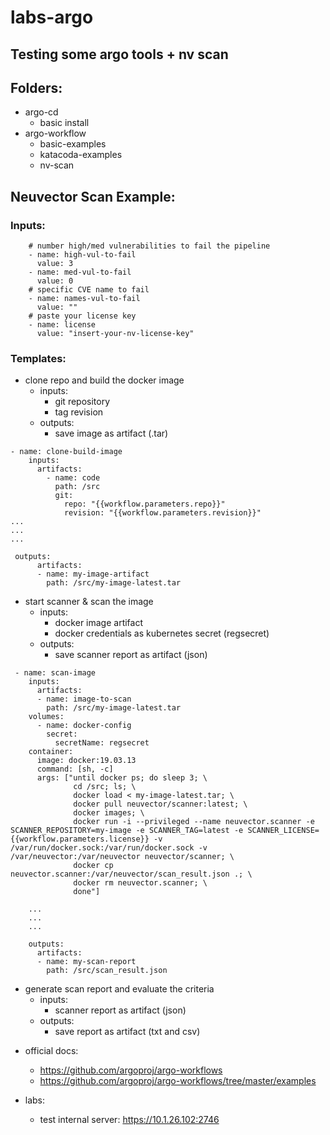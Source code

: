 # labs-argo
Testing some argo tools + nv scan
---

## Folders:
- argo-cd
    - basic install
- argo-workflow
    - basic-examples
    - katacoda-examples
    - nv-scan

## Neuvector Scan Example:

### Inputs:

```
    # number high/med vulnerabilities to fail the pipeline
    - name: high-vul-to-fail
      value: 3
    - name: med-vul-to-fail
      value: 0
    # specific CVE name to fail
    - name: names-vul-to-fail
      value: ""
    # paste your license key
    - name: license
      value: "insert-your-nv-license-key"
```

### Templates:
- clone repo and build the docker image
    - inputs:
        - git repository
        - tag revision
    - outputs: 
        - save image as artifact (.tar)

```
- name: clone-build-image
    inputs:
      artifacts:
        - name: code
          path: /src
          git:
            repo: "{{workflow.parameters.repo}}"
            revision: "{{workflow.parameters.revision}}"
...
...
...

 outputs:
      artifacts:
      - name: my-image-artifact
        path: /src/my-image-latest.tar
```

- start scanner & scan the image
    - inputs:
        - docker image artifact
        - docker credentials as kubernetes secret (regsecret)
    - outputs: 
        - save scanner report as artifact (json)

```
 - name: scan-image
    inputs:
      artifacts:
      - name: image-to-scan
        path: /src/my-image-latest.tar
    volumes:
      - name: docker-config
        secret:
          secretName: regsecret
    container:
      image: docker:19.03.13
      command: [sh, -c]
      args: ["until docker ps; do sleep 3; \
              cd /src; ls; \
              docker load < my-image-latest.tar; \
              docker pull neuvector/scanner:latest; \
              docker images; \ 
              docker run -i --privileged --name neuvector.scanner -e SCANNER_REPOSITORY=my-image -e SCANNER_TAG=latest -e SCANNER_LICENSE={{workflow.parameters.license}} -v /var/run/docker.sock:/var/run/docker.sock -v /var/neuvector:/var/neuvector neuvector/scanner; \
              docker cp neuvector.scanner:/var/neuvector/scan_result.json .; \
              docker rm neuvector.scanner; \
              done"]
    
    ...
    ...
    ...

    outputs:
      artifacts:
      - name: my-scan-report
        path: /src/scan_result.json
```

- generate scan report and evaluate the criteria
    - inputs:
        - scanner report as artifact (json)
    - outputs: 
        - save report as artifact (txt and csv)


* official docs: 
    * https://github.com/argoproj/argo-workflows
    * https://github.com/argoproj/argo-workflows/tree/master/examples

* labs:
    - test internal server: https://10.1.26.102:2746